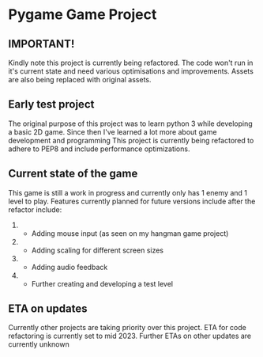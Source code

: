 
# Pygame Game Project

## IMPORTANT!
Kindly note this project is currently being refactored.
The code won't run in it's current state and need various optimisations and improvements.
Assets are also being replaced with original assets.

## Early test project

The original purpose of this project was to learn python 3 while developing a basic 2D game.
Since then I've learned a lot more about game development and programming
This project is currently being refactored to adhere to PEP8 and include performance optimizations.

## Current state of the game

This game is still a work in progress and currently only has 1 enemy and 1 level to play.
Features currently planned for future versions include after the refactor include:

1) - Adding mouse input (as seen on my hangman game project)
2) - Adding scaling for different screen sizes 
3) - Adding audio feedback
4) - Further creating and developing a test level

## ETA on updates

Currently other projects are taking priority over this project.
ETA for code refactoring is currently set to mid 2023.
Further ETAs on other updates are currently unknown 
